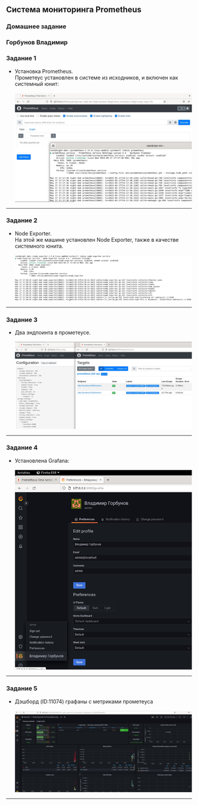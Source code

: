 ## Система мониторинга Prometheus 
### Домашнее задание 
### Горбунов Владимир


### Задание 1 
- Установка Prometheus.<br>
Прометеус установлен в системе из исходников, и включен как системный юнит:<br><br>
![](img/9-4-1.jpg)
---
### Задание 2
- Node Exporter.<br>
На этой же машине установлен Node Exporter, также в качестве системного юнита. <br><br>
![](img/9-4-2.jpg)
---
### Задание 3
- Два эндпоинта в прометеусе. <br><br>
![](img/9-4-3.jpg)
---
### Задание 4
- Установлена Grafana:<br><br>
![](img/9-4-4.png)
---
### Задание 5
- Дэшборд (ID:11074) графаны с метриками прометеуса<br><br>
![](img/9-4-5.jpg)
---